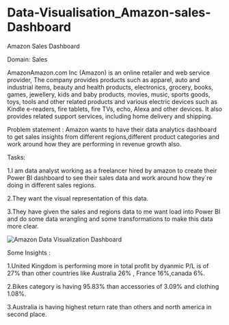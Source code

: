 # Data-Visualisation_Amazon-sales-Dashboard
Amazon Sales Dashboard

Domain: Sales


AmazonAmazon.com Inc (Amazon) is an online retailer and web service provider,
The company provides products such as apparel, auto and industrial items, beauty and health products, electronics, grocery, books, games, jewellery, kids 
and baby products, movies, music, sports goods, toys, tools and other related products 
and various electric devices such as Kindle e-readers, fire tablets, fire TVs, echo, Alexa and other devices. 
It also provides related support services, including home delivery and shipping.


Problem statement : Amazon wants to have their data analytics dashboard to get sales insights from different regions,different product categories and work around how they are performing in revenue growth also.

Tasks:

1.I am data analyst working as a freelancer hired by amazon to create their Power BI dashboard to see their sales data 
and work around how they`re doing in different sales regions.

2.They want the visual representation of this data.

3.They have given the sales and regions data to me  want load into Power BI and do some data wrangling and some transformations to make this data more clear.





![Amazon Data Visualization Dashboard](https://user-images.githubusercontent.com/97013097/205302639-a28bfb07-b68c-4e3a-a9a1-9b05690ec96c.png)





Some Insights :

1.United Kingdom is performing more in total profit by dyanmic P/L is of 27% than other countries like Australia 26% , France 16%,canada 6%.

2.Bikes category is having 95.83% than accessories of 3.09%  and clothing 1.08%.

3.Australia is having highest return rate than others and north america in second place.
